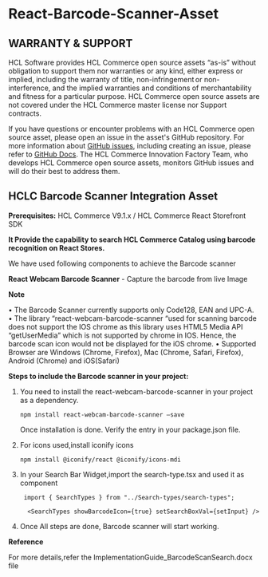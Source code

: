 # React-Barcode-Scanner-Asset

## WARRANTY & SUPPORT 
HCL Software provides HCL Commerce open source assets “as-is” without obligation to support them nor warranties or any kind, either express or implied, including the warranty of title, non-infringement or non-interference, and the implied warranties and conditions of merchantability and fitness for a particular purpose. HCL Commerce open source assets are not covered under the HCL Commerce master license nor Support contracts.

If you have questions or encounter problems with an HCL Commerce open source asset, please open an issue in the asset's GitHub repository. For more information about [GitHub issues](https://docs.github.com/en/issues), including creating an issue, please refer to [GitHub Docs](https://docs.github.com/en). The HCL Commerce Innovation Factory Team, who develops HCL Commerce open source assets, monitors GitHub issues and will do their best to address them. 

## HCLC Barcode Scanner Integration Asset

**Prerequisites:** HCL Commerce V9.1.x / HCL Commerce React Storefront SDK

**It Provide the capability to search HCL Commerce Catalog using barcode recognition on React Stores.**

We have used following components to achieve the Barcode scanner

**React Webcam Barcode Scanner** - Capture the barcode from live Image


**Note**

•	The Barcode Scanner currently supports only Code128, EAN and UPC-A. 
•	The library “react-webcam-barcode-scanner “used for scanning barcode does not support the IOS chrome as this library uses HTML5 Media API “getUserMedia” which is not supported by chrome in IOS. Hence, the barcode scan icon would not be displayed for the iOS chrome.
•	Supported Browser are Windows (Chrome, Firefox), Mac (Chrome, Safari, Firefox), Android (Chrome) and iOS(Safari)



**Steps to include the Barcode scanner in your project:**
1. You need to install the react-webcam-barcode-scanner in your project as a dependency.

   `npm install react-webcam-barcode-scanner –save`
   
    Once installation is done. Verify the entry  in your package.json file.
    
2. For icons used,install iconify icons

     `npm install @iconify/react @iconify/icons-mdi`

3. In your Search Bar Widget,import the search-type.tsx and used it as component

    ` import { SearchTypes } from "../Search-types/search-types";`

    `  <SearchTypes showBarcodeIcon={true} setSearchBoxVal={setInput} />`

4. Once All steps are done, Barcode scanner will start working.

  
  
  **Reference**
  
  For more details,refer the ImplementationGuide_BarcodeScanSearch.docx file
 
  

